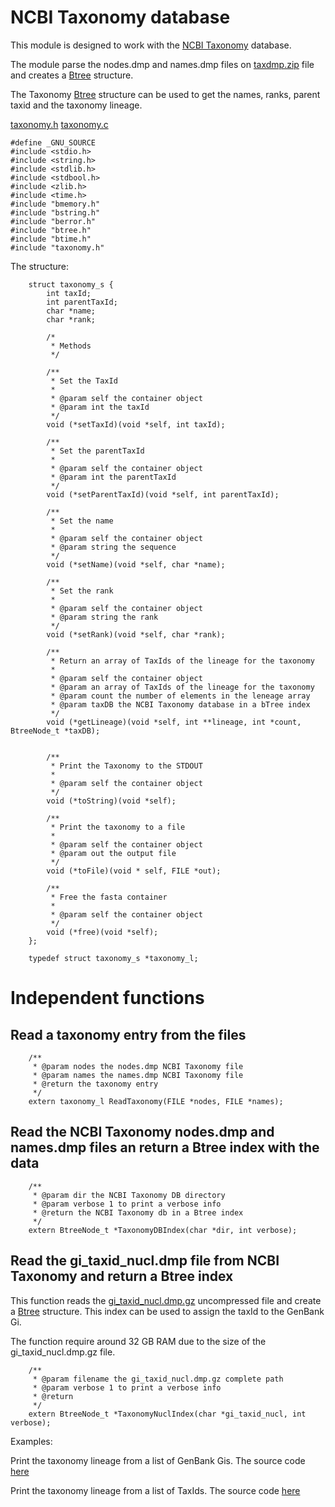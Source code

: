 # NCBI Taxonomy database #

This module is designed to work with the [NCBI Taxonomy](https://www.ncbi.nlm.nih.gov/taxonomy) database.

The module parse the nodes.dmp and names.dmp files on [taxdmp.zip](ftp://ftp.ncbi.nih.gov/pub/taxonomy/taxdmp.zip) file and creates a [Btree](btree.md) structure.

The Taxonomy [Btree](btree.md) structure can be used to get the names, ranks, parent taxid and the taxonomy lineage.

[taxonomy.h](https://bioc.googlecode.com/svn/trunk/bioc/include/taxonomy.h)  [taxonomy.c](https://bioc.googlecode.com/svn/trunk/bioc/src/taxonomy.c)

```
#define _GNU_SOURCE
#include <stdio.h>
#include <string.h>
#include <stdlib.h>
#include <stdbool.h>
#include <zlib.h>
#include <time.h>
#include "bmemory.h"
#include "bstring.h"
#include "berror.h"
#include "btree.h"
#include "btime.h"
#include "taxonomy.h"
```

The structure:

```
    struct taxonomy_s {
        int taxId;
        int parentTaxId;
        char *name;
        char *rank;

        /*
         * Methods
         */

        /**
         * Set the TaxId
         * 
         * @param self the container object
         * @param int the taxId
         */
        void (*setTaxId)(void *self, int taxId);

        /**
         * Set the parentTaxId
         * 
         * @param self the container object
         * @param int the parentTaxId
         */
        void (*setParentTaxId)(void *self, int parentTaxId);

        /**
         * Set the name
         * 
         * @param self the container object
         * @param string the sequence
         */
        void (*setName)(void *self, char *name);

        /**
         * Set the rank
         * 
         * @param self the container object
         * @param string the rank
         */
        void (*setRank)(void *self, char *rank);

        /**
         * Return an array of TaxIds of the lineage for the taxonomy
         * 
         * @param self the container object
         * @param an array of TaxIds of the lineage for the taxonomy
         * @param count the number of elements in the leneage array
         * @param taxDB the NCBI Taxonomy database in a bTree index
         */
        void (*getLineage)(void *self, int **lineage, int *count, BtreeNode_t *taxDB);


        /**
         * Print the Taxonomy to the STDOUT
         * 
         * @param self the container object
         */
        void (*toString)(void *self);

        /**
         * Print the taxonomy to a file 
         * 
         * @param self the container object
         * @param out the output file
         */
        void (*toFile)(void * self, FILE *out);

        /**
         * Free the fasta container
         * 
         * @param self the container object
         */
        void (*free)(void *self);
    };

    typedef struct taxonomy_s *taxonomy_l;

```

# Independent functions #

## Read a taxonomy entry from the files ##

```
    /**
     * @param nodes the nodes.dmp NCBI Taxonomy file
     * @param names the names.dmp NCBI Taxonomy file
     * @return the taxonomy entry
     */
    extern taxonomy_l ReadTaxonomy(FILE *nodes, FILE *names);
```

## Read the NCBI Taxonomy nodes.dmp and names.dmp files an return a Btree index with the data ##

```
    /**
     * @param dir the NCBI Taxonomy DB directory
     * @param verbose 1 to print a verbose info
     * @return the NCBI Taxonomy db in a Btree index
     */
    extern BtreeNode_t *TaxonomyDBIndex(char *dir, int verbose);
```

## Read the gi\_taxid\_nucl.dmp file from NCBI Taxonomy and return a Btree index ##

This function reads the [gi\_taxid\_nucl.dmp.gz](ftp://ftp.ncbi.nih.gov/pub/taxonomy/gi_taxid_nucl.dmp.gz) uncompressed file and create a [Btree](btree.md) structure. This index can be used to assign the taxId to the GenBank Gi.

The function require around 32 GB RAM due to the size of the gi\_taxid\_nucl.dmp.gz file.

```
    /**
     * @param filename the gi_taxid_nucl.dmp.gz complete path
     * @param verbose 1 to print a verbose info
     * @return 
     */
    extern BtreeNode_t *TaxonomyNuclIndex(char *gi_taxid_nucl, int verbose);
```

Examples:

Print the taxonomy lineage from a list of GenBank Gis. The source code [here](https://code.google.com/p/bioc/source/browse/trunk/TaxLineageFromGi/)

Print the taxonomy lineage from a list of TaxIds. The source code [here](https://code.google.com/p/bioc/source/browse/trunk/TaxLineageFromTaxId/)
